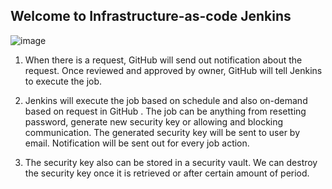 ## Welcome to Infrastructure-as-code Jenkins

![image](https://user-images.githubusercontent.com/31083956/69000699-d1aa1c00-090e-11ea-8517-28cacac60c0f.png)

1. When there is a request, GitHub will send out notification about the request. Once reviewed and approved by owner, GitHub will tell  Jenkins to execute the job.

1. Jenkins will execute the job based on schedule and also on-demand based on request in GitHub . The job can be anything from resetting password, generate new security key or allowing and blocking communication. The generated security key will be sent to user by email. Notification will be sent out for every job action.

1. The security key also can be stored in a security vault. We can destroy the security key once it is retrieved or after certain amount of period.
